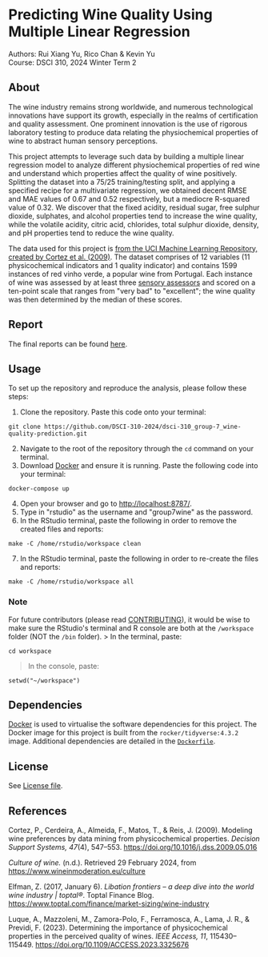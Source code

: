 # Predicting Wine Quality Using Multiple Linear Regression

Authors: Rui Xiang Yu, Rico Chan & Kevin Yu  
Course: DSCI 310, 2024 Winter Term 2

## About

The wine industry remains strong worldwide, and numerous technological innovations have support its growth, especially in the realms of certification and quality assessment. One prominent innovation is the use of rigorous laboratory testing to produce data relating the physiochemical properties of wine to abstract human sensory perceptions.

This project attempts to leverage such data by building a multiple linear regression model to analyze different physiochemical properties of red wine and understand which properties affect the quality of wine positively. Splitting the dataset into a 75/25 training/testing split, and applying a specified recipe for a multivariate regression, we obtained decent RMSE and MAE values of 0.67 and 0.52 respectively, but a mediocre R-squared value of 0.32. We discover that the fixed acidity, residual sugar, free sulphur dioxide, sulphates, and alcohol properties tend to increase the wine quality, while the volatile acidity, citric acid, chlorides, total sulphur dioxide, density, and pH properties tend to reduce the wine quality.

The data used for this project is [from the UCI Machine Learning Repository, created by Cortez et al. (2009)](https://doi.org/10.24432/C56S3T). The dataset comprises of 12 variables (11 physicochemical indicators and 1 quality indicator) and contains 1599 instances of red vinho verde, a popular wine from Portugal. Each instance of wine was assessed by at least three [sensory assessors](https://www.sensorysociety.org/knowledge/sspwiki/Pages/assessor.aspx) and scored on a ten-point scale that ranges from "very bad" to "excellent"; the wine quality was then determined by the median of these scores.

## Report

The final reports can be found [here](https://github.com/DSCI-310-2024/dsci-310_group-7_wine-quality-prediction/tree/main/reports).

## Usage

To set up the repository and reproduce the analysis, please follow these steps:
1. Clone the repository. Paste this code onto your terminal:

```         
git clone https://github.com/DSCI-310-2024/dsci-310_group-7_wine-quality-prediction.git
```

2.  Navigate to the root of the repository through the `cd` command on your terminal.
3.  Download [Docker](https://docs.docker.com/desktop/install/mac-install/) and ensure it is running. Paste the following code into your terminal:

```         
docker-compose up
```

4.  Open your browser and go to <http://localhost:8787/>.
5.  Type in "rstudio" as the username and "group7wine" as the password.
6.  In the RStudio terminal, paste the following in order to remove the created files and reports:

```         
make -C /home/rstudio/workspace clean
```

7.  In the RStudio terminal, paste the following in order to re-create the files and reports:

```         
make -C /home/rstudio/workspace all
```

### Note

For future contributors (please read [CONTRIBUTING](https://github.com/DSCI-310-2024/dsci-310_group-7_wine-quality-prediction/blob/main/CONTRIBUTING.md)), it would be wise to make sure the RStudio's terminal and R console are both at the `/workspace` folder (NOT the `/bin` folder). \> In the terminal, paste:

```         
cd workspace
```

> In the console, paste:

```         
setwd("~/workspace")
```

## Dependencies

[Docker](https://www.docker.com/) is used to virtualise the software dependencies for this project. The Docker image for this project is built from the `rocker/tidyverse:4.3.2` image. Additional dependencies are detailed in the [`Dockerfile`](Dockerfile).

## License

See [License file](https://github.com/DSCI-310-2024/dsci-310_group-7_wine-quality-prediction?tab=License-1-ov-file).

## References

Cortez, P., Cerdeira, A., Almeida, F., Matos, T., & Reis, J. (2009). Modeling wine preferences by data mining from physicochemical properties. *Decision Support Systems, 47*(4), 547–553. <https://doi.org/10.1016/j.dss.2009.05.016>

*Culture of wine.* (n.d.). Retrieved 29 February 2024, from <https://www.wineinmoderation.eu/culture>

Elfman, Z. (2017, January 6). *Libation frontiers – a deep dive into the world wine industry \| toptal®*. Toptal Finance Blog. <https://www.toptal.com/finance/market-sizing/wine-industry>

Luque, A., Mazzoleni, M., Zamora-Polo, F., Ferramosca, A., Lama, J. R., & Previdi, F. (2023). Determining the importance of physicochemical properties in the perceived quality of wines. *IEEE Access, 11*, 115430–115449. <https://doi.org/10.1109/ACCESS.2023.3325676>
